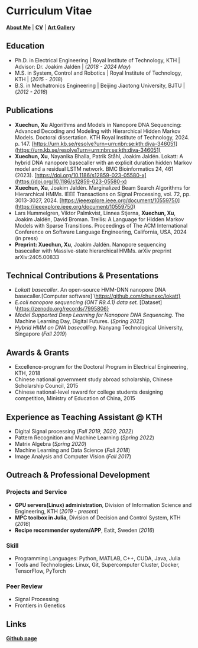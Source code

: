 # Curriculum Vitae

**[About Me](https://chunxxc.github.io/xuechunxu.github.io/)** | **[CV](https://chunxxc.github.io/xuechunxu.github.io/CV.html)** | **[Art Gallery](https://chunxxc.github.io/xuechunxu.github.io/hobbies.html)**

## Education
- Ph.D. in Electrical Engineering | Royal Institute of Technology, KTH | Advisor: Dr. Joakim Jaldén | (_2018 - 2024 May_)								       		
- M.S. in System, Control and Robotics	| Royal Institute of Technology, KTH | (_2015 - 2018_)
- B.S. in Mechatronics Engineering | Beijing Jiaotong University, BJTU | (_2012 - 2016_)


## Publications
- **Xuechun, Xu** Algorithms and Models in Nanopore DNA Sequencing: Advanced Decoding and Modeling with Hierarchical Hidden Markov Models. Doctoral dissertation. KTH Royal Institute of Technology, 2024. p. 147. [https://urn.kb.se/resolve?urn=urn:nbn:se:kth:diva-346051](https://urn.kb.se/resolve?urn=urn:nbn:se:kth:diva-346051)
- **Xuechun, Xu**, Nayanika Bhalla, Patrik Ståhl, Joakim Jaldén. Lokatt: A hybrid DNA nanopore basecaller with an explicit duration hidden Markov model and a residual LSTM network. BMC Bioinformatics 24, 461 (2023). [https://doi.org/10.1186/s12859-023-05580-x](https://doi.org/10.1186/s12859-023-05580-x)
- **Xuechun, Xu**, Joakim Jaldén. Marginalized Beam Search Algorithms for Hierarchical HMMs. IEEE Transactions on Signal Processing, vol. 72, pp. 3013-3027, 2024. [https://ieeexplore.ieee.org/document/10559750](https://ieeexplore.ieee.org/document/10559750)
- Lars Hummelgren, Viktor Palmkvist, Linnea Stjerna, **Xuechun, Xu**, Joakim Jaldén, David Broman. Trellis: A Language for Hidden Markov Models with Sparse Transitions. Proceedings of The ACM International Conference on Software Language Engineering, California, USA, 2024 (in press)
- **Preprint: Xuechun, Xu**, Joakim Jaldén. Nanopore sequencing basecaller with Massive-state hierarchical HMMs. arXiv preprint arXiv:2405.00833

## Technical Contributions & Presentations
- _Lokatt basecaller_. An open-source HMM-DNN nanopore DNA basecaller.[Computer software] \\https://github.com/chunxxc/lokatt}
- _E.coli nanopore sequencing (ONT R9.4.1) data set._ [Dataset] \\https://zenodo.org/records/7995806}
- _Model Supported Deep Learning for Nanopore DNA Sequencing._ The Machine Learning Day, Digital Futures. (_Spring 2022_)
- _Hybrid HMM on DNA basecalling._ Nanyang Technological University, Singapore (_Fall 2019_)
  
## Awards & Grants
- Excellence-program for the Doctoral Program in Electrical Engineering, KTH, 2018
- Chinese national government study abroad scholarship, Chinese Scholarship Council, 2015
- Chinese national-level reward for college students designing competition, Ministry of Education of China, 2015


## Experience as Teaching Assistant @ KTH

- Digital Signal processing (_Fall 2019, 2020, 2022_)
- Pattern Recognition and Machine Learning (_Spring 2022_)
- Matrix Algebra (_Spring 2020_)
- Machine Learning and Data Science (_Fall 2018_)
- Image Analysis and Computer Vision (_Fall 2017_)

## Outreach & Professional Development

### Projects and Service

- **GPU servers(Linux) administration**, Division of Information Science and Engineering, KTH (_2019 - present_)
- **MPC toolbox in Julia**, Division of Decision and Control System, KTH (_2016_)
- **Recipe recommender system/APP**, Eatit, Sweden (_2016_)
  
### Skill

- Programming Languages: Python, MATLAB, C++, CUDA, Java, Julia
- Tools and Technologies: Linux, Git, Supercomputer Cluster, Docker, TensorFlow, PyTorch
  
### Peer Review

- Signal Processing 
- Frontiers in Genetics

## Links

**[Github page](github.com/chunxxc)**
